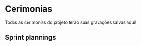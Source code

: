 # Cerimonias

Todas as cerimonias do projeto terão suas gravações salvas aqui!

## Sprint plannings
